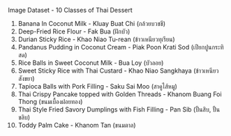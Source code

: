 Image Dataset - 10 Classes of Thai Dessert
  1. Banana In Coconut Milk - Kluay Buat Chi (กล้วยบวชชี)
  2. Deep-Fried Rice Flour  - Fak Bua (ฝักบัว)
  3. Durian Sticky Rice     - Khao Niao Tu-rean (ข้าวเหนียวทุเรียน)
  4. Pandanus Pudding in Coconut Cream  - Piak Poon Krati Sod (เปียกปูนกระทิสด)
  5. Rice Balls in Sweet Coconut Milk   - Bua Loy (บัวลอย)
  6. Sweet Sticky Rice with Thai Custard - Khao Niao Sangkhaya (ข้าวเหนียวสังขยา)
  7. Tapioca Balls with Pork Filling    - Saku Sai Moo (สาคูไส้หมู)
  8. Thai Crispy Pancake topped with Golden Threads -  Khanom Buang Foi Thong (ขนมเบื้องฝอยทอง)
  9. Thai Style Fried Savory Dumplings with Fish Filling  - Pan Sib (ปั้นสิบ, ปั้นขลิบ)
  10. Toddy Palm Cake   - Khanom Tan (ขนมตาล)

